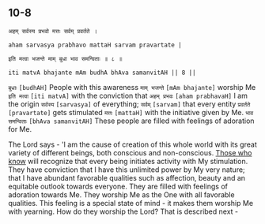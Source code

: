 ## <a name='_8'></a>10-8


```shloka-sa
अहम् सर्वस्य प्रभवो मत्तः सर्वम् प्रवर्तते ।
```
```shloka-sa-hk
aham sarvasya prabhavo mattaH sarvam pravartate |
```
```shloka-sa
इति मत्वा भजन्ते माम् बुधा भाव समन्विताः ॥ ८ ॥
```
```shloka-sa-hk
iti matvA bhajante mAm budhA bhAva samanvitAH || 8 ||
```

`बुधाः` `[budhAH]` People with this awareness `माम् भजन्ते` `[mAm bhajante]` worship Me `इति मत्वा` `[iti matvA]` with the conviction that `अहम् प्रभवः` `[aham prabhavaH]` I am the origin `सर्वस्य` `[sarvasya]` of everything; `सर्वम्` `[sarvam]` that every entity `प्रवर्तते` `[pravartate]` gets stimulated `मत्तः` `[mattaH]` with the initiative given by Me. `भाव समन्विताः` `[bhAva samanvitAH]` These people are filled with feelings of adoration for Me.

The Lord says - 'I am the cause of creation of this whole world with its great variety of different beings, both conscious and non-conscious. 
[Those who know](jnAnI) will recognize that every being initiates activity with My stimulation. They have conviction that I have this unlimited power by My very nature; that I have abundant favorable qualities such as affection, beauty and an equitable outlook towards everyone. 
They are filled with feelings of adoration towards Me. They worship Me as the One with all favorable qualities. This feeling is a special state of mind - it makes them worship Me with yearning.
How do they worship the Lord? That is described next -

